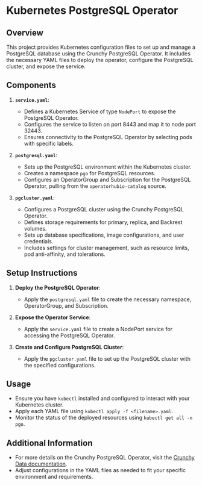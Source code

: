 # Kubernetes PostgreSQL Operator

## Overview

This project provides Kubernetes configuration files to set up and manage a PostgreSQL database using the Crunchy PostgreSQL Operator. It includes the necessary YAML files to deploy the operator, configure the PostgreSQL cluster, and expose the service.

## Components

1. **`service.yaml`**:
    * Defines a Kubernetes Service of type `NodePort` to expose the PostgreSQL Operator.
    * Configures the service to listen on port 8443 and map it to node port 32443.
    * Ensures connectivity to the PostgreSQL Operator by selecting pods with specific labels.

2. **`postgresql.yaml`**:
    * Sets up the PostgreSQL environment within the Kubernetes cluster.
    * Creates a namespace `pgo` for PostgreSQL resources.
    * Configures an OperatorGroup and Subscription for the PostgreSQL Operator, pulling from the `operatorhubio-catalog` source.

3. **`pgcluster.yaml`**:
    * Configures a PostgreSQL cluster using the Crunchy PostgreSQL Operator.
    * Defines storage requirements for primary, replica, and Backrest volumes.
    * Sets up database specifications, image configurations, and user credentials.
    * Includes settings for cluster management, such as resource limits, pod anti-affinity, and tolerations.

## Setup Instructions

1. **Deploy the PostgreSQL Operator**:
    * Apply the `postgresql.yaml` file to create the necessary namespace, OperatorGroup, and Subscription.

2. **Expose the Operator Service**:
    * Apply the `service.yaml` file to create a NodePort service for accessing the PostgreSQL Operator.

3. **Create and Configure PostgreSQL Cluster**:
    * Apply the `pgcluster.yaml` file to set up the PostgreSQL cluster with the specified configurations.

## Usage

* Ensure you have `kubectl` installed and configured to interact with your Kubernetes cluster.
* Apply each YAML file using `kubectl apply -f <filename>.yaml`.
* Monitor the status of the deployed resources using `kubectl get all -n pgo`.

## Additional Information

* For more details on the Crunchy PostgreSQL Operator, visit the [Crunchy Data documentation](https://www.crunchydata.com/).
* Adjust configurations in the YAML files as needed to fit your specific environment and requirements.
